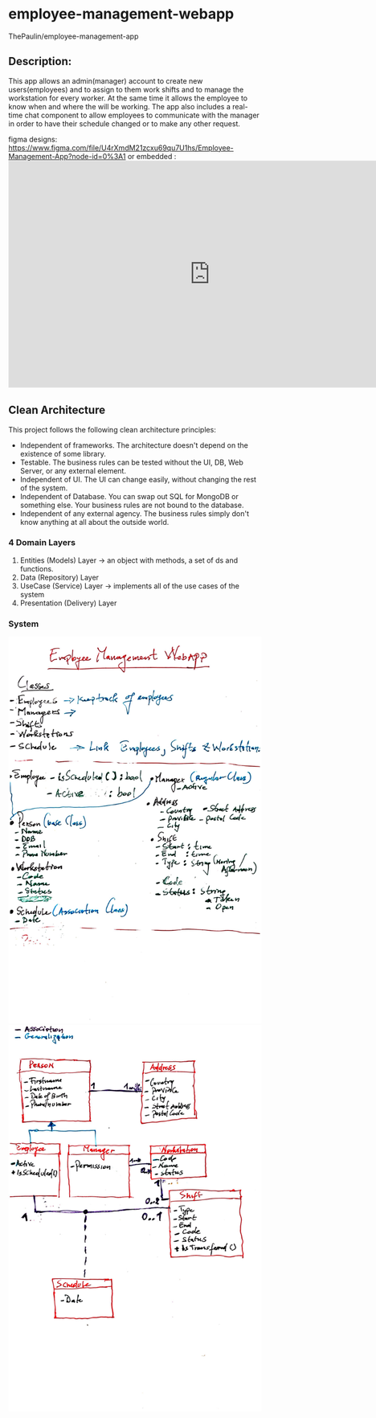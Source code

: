 # employee-management-webapp
ThePaulin/employee-management-app
## Description:

This app allows an admin(manager) account to create new users(employees) and to assign
 to them work shifts and to manage the workstation for every worker. At the same time
it allows the employee to know when and where the will be working. The app also includes
a real-time chat component to allow employees to communicate with the manager in order
to have their schedule changed or to make any other request.

figma designs: https://www.figma.com/file/U4rXmdM21zcxu69qu7U1hs/Employee-Management-App?node-id=0%3A1
or embedded : <iframe style="border: 1px solid rgba(0, 0, 0, 0.1);" width="800" height="450" src="https://www.figma.com/embed?embed_host=share&url=https%3A%2F%2Fwww.figma.com%2Ffile%2FU4rXmdM21zcxu69qu7U1hs%2FEmployee-Management-App%3Fnode-id%3D0%253A1" allowfullscreen></iframe>

## Clean Architecture
This project follows the following clean architecture principles:
- Independent of frameworks. The architecture doesn't depend on the existence of some library.
- Testable. The business rules can be tested without the UI, DB, Web Server, or any external element.
- Independent of UI. The UI can change easily, without changing the rest of the system.
- Independent of Database. You can swap out SQL for MongoDB or something else. Your business rules are not bound to the database.
- Independent of any external agency. The business rules simply don't know anything at all about the outside world.

### 4 Domain Layers
1) Entities (Models) Layer -> an object with methods, a set of ds and functions.
2) Data (Repository) Layer
3) UseCase (Service) Layer -> implements all of the use cases of the system
4) Presentation (Delivery) Layer


### System
![alt text](https://github.com/ThePaulin/employee-management-webapp/blob/main/45477.jpg?raw=true)
![alt text](https://github.com/ThePaulin/employee-management-webapp/blob/main/31676.jpg?raw=true)
